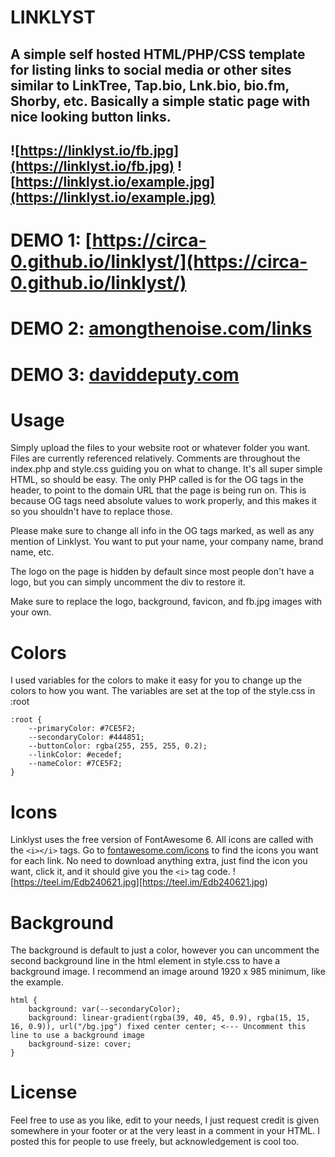 # LINKLYST
A simple self hosted HTML/PHP/CSS template for listing links to social media or other sites similar to LinkTree, Tap.bio, Lnk.bio, bio.fm, Shorby, etc. Basically a simple static page with nice looking button links.
---
![https://linklyst.io/fb.jpg](https://linklyst.io/fb.jpg)
![https://linklyst.io/example.jpg](https://linklyst.io/example.jpg)
---
# DEMO 1: [https://circa-0.github.io/linklyst/](https://circa-0.github.io/linklyst/)
# DEMO 2: [amongthenoise.com/links](https://amongthenoise.com/links)
# DEMO 3: [daviddeputy.com](https://daviddeputy.com)
# Usage
Simply upload the files to your website root or whatever folder you want. Files are currently referenced relatively. Comments are throughout the index.php and style.css guiding you on what to change. It's all super simple HTML, so should be easy. The only PHP called is for the OG tags in the header, to point to the domain URL that the page is being run on. This is because OG tags need absolute values to work properly, and this makes it so you shouldn't have to replace those.

Please make sure to change all info in the OG tags marked, as well as any mention of Linklyst. You want to put your name, your company name, brand name, etc.

The logo on the page is hidden by default since most people don't have a logo, but you can simply uncomment the div to restore it.

Make sure to replace the logo, background, favicon, and fb.jpg images with your own.

# Colors
I used variables for the colors to make it easy for you to change up the colors to how you want. The variables are set at the top of the style.css in :root
```
:root {
	--primaryColor: #7CE5F2;
	--secondaryColor: #444851;
	--buttonColor: rgba(255, 255, 255, 0.2);
	--linkColor: #ecedef;
	--nameColor: #7CE5F2;
}
```
# Icons
Linklyst uses the free version of FontAwesome 6. All icons are called with the `<i></i>` tags. Go to [fontawesome.com/icons](https://fontawesome.com/icons) to find the icons you want for each link. No need to download anything extra, just find the icon you want, click it, and it should give you the `<i>` tag code.
![https://teel.im/Edb240621.jpg][https://teel.im/Edb240621.jpg)
# Background
The background is default to just a color, however you can uncomment the second background line in the html element in style.css to have a background image. I recommend an image around 1920 x 985 minimum, like the example.
```
html {
	background: var(--secondaryColor);
	background: linear-gradient(rgba(39, 40, 45, 0.9), rgba(15, 15, 16, 0.9)), url("/bg.jpg") fixed center center; <--- Uncomment this line to use a background image
	background-size: cover;
}
```

# License
Feel free to use as you like, edit to your needs, I just request credit is given somewhere in your footer or at the very least in a comment in your HTML. I posted this for people to use freely, but acknowledgement is cool too.
